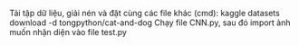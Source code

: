 Tải tập dữ liệu, giải nén và đặt cùng các file khác (cmd): kaggle datasets download -d tongpython/cat-and-dog
Chạy file CNN.py, sau đó import ảnh muốn nhận diện vào file test.py
